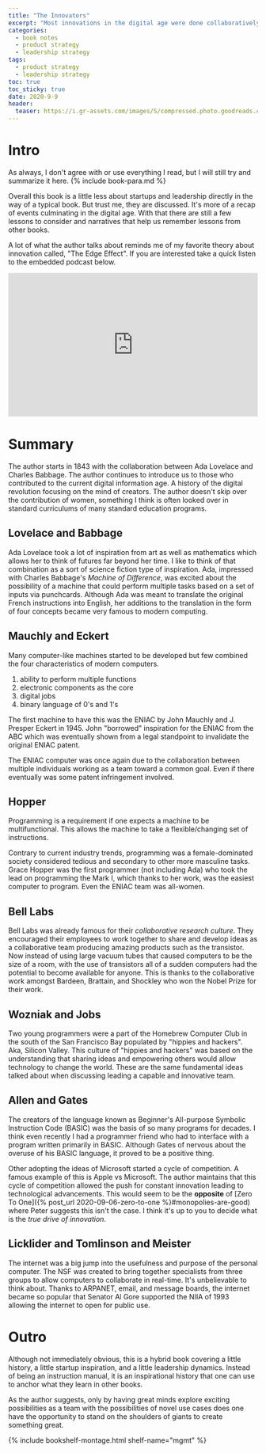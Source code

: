 ```yaml
---
title: "The Innovators" 
excerpt: "Most innovations in the digital age were done collaboratively. This is the story of why their ability to work as a team made them so creative and successful"
categories:
  - book notes
  - product strategy
  - leadership strategy
tags:
  - product strategy
  - leadership strategy
toc: true
toc_sticky: true
date: 2020-9-9
header:
  teaser: https://i.gr-assets.com/images/S/compressed.photo.goodreads.com/books/1410191571l/21856367.jpg
---
```

# Intro
As always, I don't agree with or use everything I read, but I will still try and summarize it here. {% include book-para.md %}

Overall this book is a little less about startups and leadership directly in the way of a typical book. But trust me, they are discussed. It's more of a recap of events culminating in the digital age. With that there are still a few lessons to consider and narratives that help us remember lessons from other books.

A lot of what the author talks about reminds me of my favorite theory about innovation called, "The Edge Effect". If you are interested take a quick listen to the embedded podcast below.

<iframe src="https://www.npr.org/player/embed/625426015/627733953" width="100%" height="290" frameborder="0" scrolling="no" title="NPR embedded audio player"></iframe>

# Summary
The author starts in 1843 with the collaboration between Ada Lovelace and Charles Babbage. The author continues to introduce us to those who contributed to the current digital information age. A history of the digital revolution focusing on the mind of creators. The author doesn't skip over the contribution of women, something I think is often looked over in standard curriculums of many standard education programs.

## Lovelace and Babbage
Ada Lovelace took a lot of inspiration from art as well as mathematics which allows her to think of futures far beyond her time. I like to think of that combination as a sort of science fiction type of inspiration. Ada, impressed with Charles Babbage's *Machine of Difference*, was excited about the possibility of a machine that could perform multiple tasks based on a set of inputs via punchcards. Although Ada was meant to translate the original French instructions into English, her additions to the translation in the form of four concepts became very famous to modern computing.

## Mauchly and Eckert
Many computer-like machines started to be developed but few combined the four characteristics of modern computers.
1. ability to perform multiple functions
2. electronic components as the core
3. digital jobs
4. binary language of 0's and 1's

The first machine to have this was the ENIAC by John Mauchly and J. Presper Eckert in 1945. John "borrowed" inspiration for the ENIAC from the ABC which was eventually shown from a legal standpoint to invalidate the original ENIAC patent.

The ENIAC computer was once again due to the collaboration between multiple individuals working as a team toward a common goal. Even if there eventually was some patent infringement involved.

## Hopper
Programming is a requirement if one expects a machine to be multifunctional. This allows the machine to take a flexible/changing set of instructions.

Contrary to current industry trends, programming was a female-dominated society considered tedious and secondary to other more masculine tasks. Grace Hopper was the first programmer (not including Ada) who took the lead on programming the Mark I, which thanks to her work, was the easiest computer to program. Even the ENIAC team was all-women.

## Bell Labs
Bell Labs was already famous for their *collaborative research culture*. They encouraged their employees to work together to share and develop ideas as a collaborative team producing amazing products such as the transistor. Now instead of using large vacuum tubes that caused computers to be the size of a room, with the use of transistors all of a sudden computers had the potential to become available for anyone. This is thanks to the collaborative work amongst Bardeen, Brattain, and Shockley who won the Nobel Prize for their work.

## Wozniak and Jobs
Two young programmers were a part of the Homebrew Computer Club in the south of the San Francisco Bay populated by "hippies and hackers". Aka, Silicon Valley. This culture of "hippies and hackers" was based on the understanding that sharing ideas and empowering others would allow technology to change the world. These are the same fundamental ideas talked about when discussing leading a capable and innovative team.

## Allen and Gates
The creators of the language known as Beginner's All-purpose Symbolic Instruction Code (BASIC) was the basis of so many programs for decades. I think even recently I had a programmer friend who had to interface with a program written primarily in BASIC. Although Gates of nervous about the overuse of his BASIC language, it proved to be a positive thing.

Other adopting the ideas of Microsoft started a cycle of competition. A famous example of this is Apple vs Microsoft. The author maintains that this cycle of competition allowed the push for constant innovation leading to technological advancements. This would seem to be the **opposite** of [Zero To One]({% post_url 2020-09-06-zero-to-one %}#monopolies-are-good) where Peter suggests this isn't the case. I think it's up to you to decide what is the *true drive of innovation*.

## Licklider and Tomlinson and Meister
The internet was a big jump into the usefulness and purpose of the personal computer. The NSF was created to bring together specialists from three groups to allow computers to collaborate in real-time. It's unbelievable to think about. Thanks to ARPANET, email, and message boards, the internet became so popular that Senator Al Gore supported the NIIA of 1993 allowing the internet to open for public use.

# Outro
Although not immediately obvious, this is a hybrid book covering a little history, a little startup inspiration, and a little leadership dynamics. Instead of being an instruction manual, it is an inspirational history that one can use to anchor what they learn in other books.

As the author suggests, only by having great minds explore exciting possibilities as a team with the possibilities of novel use cases does one have the opportunity to stand on the shoulders of giants to create something great.

{% include bookshelf-montage.html shelf-name="mgmt" %}